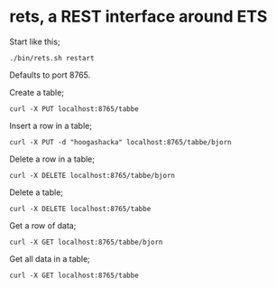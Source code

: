 rets, a REST interface around ETS
====

Start like this;

    ./bin/rets.sh restart

Defaults to port 8765.

Create a table;

    curl -X PUT localhost:8765/tabbe

Insert a row in a table;

    curl -X PUT -d "hoogashacka" localhost:8765/tabbe/bjorn

Delete a row in a table;

    curl -X DELETE localhost:8765/tabbe/bjorn

Delete a table;

    curl -X DELETE localhost:8765/tabbe

Get a row of data;

    curl -X GET localhost:8765/tabbe/bjorn

Get all data in a table;

    curl -X GET localhost:8765/tabbe
